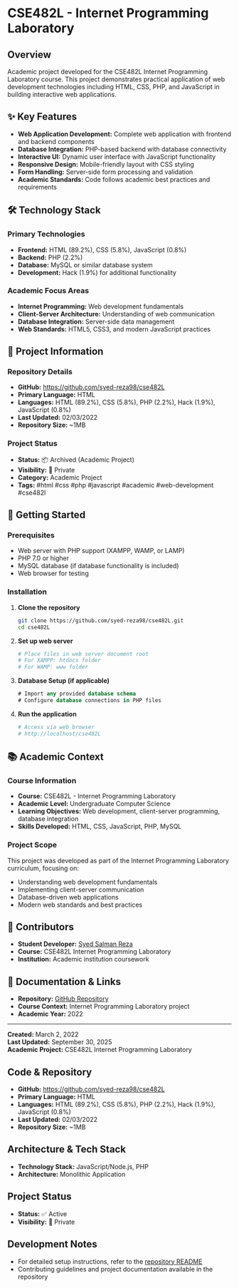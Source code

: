 # CSE482L - Internet Programming Laboratory
## Overview

Academic project developed for the CSE482L Internet Programming Laboratory course. This project demonstrates practical application of web development technologies including HTML, CSS, PHP, and JavaScript in building interactive web applications.

## ✨ Key Features

- **Web Application Development:** Complete web application with frontend and backend components
- **Database Integration:** PHP-based backend with database connectivity
- **Interactive UI:** Dynamic user interface with JavaScript functionality
- **Responsive Design:** Mobile-friendly layout with CSS styling
- **Form Handling:** Server-side form processing and validation
- **Academic Standards:** Code follows academic best practices and requirements

## 🛠️ Technology Stack

### Primary Technologies
- **Frontend:** HTML (89.2%), CSS (5.8%), JavaScript (0.8%)
- **Backend:** PHP (2.2%)
- **Database:** MySQL or similar database system
- **Development:** Hack (1.9%) for additional functionality

### Academic Focus Areas
- **Internet Programming:** Web development fundamentals
- **Client-Server Architecture:** Understanding of web communication
- **Database Integration:** Server-side data management
- **Web Standards:** HTML5, CSS3, and modern JavaScript practices

## 📂 Project Information

### Repository Details
- **GitHub:** https://github.com/syed-reza98/cse482L
- **Primary Language:** HTML
- **Languages:** HTML (89.2%), CSS (5.8%), PHP (2.2%), Hack (1.9%), JavaScript (0.8%)
- **Last Updated:** 02/03/2022
- **Repository Size:** ~1MB

### Project Status
- **Status:** 📦 Archived (Academic Project)
- **Visibility:** 🔐 Private
- **Category:** Academic Project
- **Tags:** #html #css #php #javascript #academic #web-development #cse482l

## 🚀 Getting Started

### Prerequisites
- Web server with PHP support (XAMPP, WAMP, or LAMP)
- PHP 7.0 or higher
- MySQL database (if database functionality is included)
- Web browser for testing

### Installation

1. **Clone the repository**
   ```bash
   git clone https://github.com/syed-reza98/cse482L.git
   cd cse482L
   ```

2. **Set up web server**
   ```bash
   # Place files in web server document root
   # For XAMPP: htdocs folder
   # For WAMP: www folder
   ```

3. **Database Setup (if applicable)**
   ```sql
   # Import any provided database schema
   # Configure database connections in PHP files
   ```

4. **Run the application**
   ```bash
   # Access via web browser
   # http://localhost/cse482L
   ```

## 📚 Academic Context

### Course Information
- **Course:** CSE482L - Internet Programming Laboratory
- **Academic Level:** Undergraduate Computer Science
- **Learning Objectives:** Web development, client-server programming, database integration
- **Skills Developed:** HTML, CSS, JavaScript, PHP, MySQL

### Project Scope
This project was developed as part of the Internet Programming Laboratory curriculum, focusing on:
- Understanding web development fundamentals
- Implementing client-server communication
- Database-driven web applications
- Modern web standards and best practices

## 👥 Contributors

- **Student Developer:** [Syed Salman Reza](https://github.com/syed-reza98)
- **Course:** CSE482L Internet Programming Laboratory
- **Institution:** Academic institution coursework

## 📄 Documentation & Links

- **Repository:** [GitHub Repository](https://github.com/syed-reza98/cse482L)
- **Course Context:** Internet Programming Laboratory project
- **Academic Year:** 2022

---

**Created:** March 2, 2022  
**Last Updated:** September 30, 2025  
**Academic Project:** CSE482L Internet Programming Laboratory

## Code & Repository

- **GitHub:** https://github.com/syed-reza98/cse482L
- **Primary Language:** HTML
- **Languages:** HTML (89.2%), CSS (5.8%), PHP (2.2%), Hack (1.9%), JavaScript (0.8%)
- **Last Updated:** 02/03/2022
- **Repository Size:** ~1MB

## Architecture & Tech Stack

- **Technology Stack:** JavaScript/Node.js, PHP
- **Architecture:** Monolithic Application

## Project Status

- **Status:** ✅ Active
- **Visibility:** 🔐 Private

## Development Notes

- For detailed setup instructions, refer to the [repository README](https://github.com/syed-reza98/cse482L#readme)
- Contributing guidelines and project documentation available in the repository
